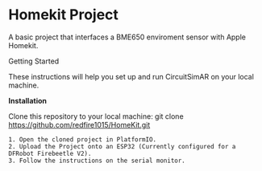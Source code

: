 # Homekit Project

A basic project that interfaces a BME650 enviroment sensor with Apple Homekit.

Getting Started

These instructions will help you set up and run CircuitSimAR on your local machine.

**Installation**

Clone this repository to your local machine:
git clone https://github.com/redfire1015/HomeKit.git

    1. Open the cloned project in PlatformIO.
    2. Upload the Project onto an ESP32 (Currently configured for a DFRobot Firebeetle V2).
    3. Follow the instructions on the serial monitor.

